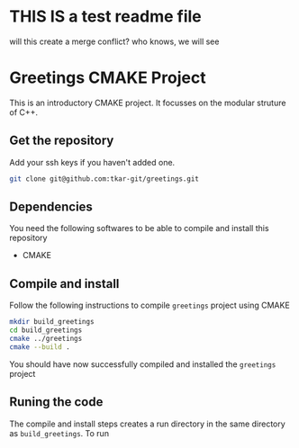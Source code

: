 
# THIS IS a test readme file
will this create a merge conflict? who knows, we will see

# Greetings CMAKE Project

This is an introductory CMAKE project. 
It focusses on the modular struture of C++.

## Get the repository
Add your ssh keys if you haven't added one.
```bash
git clone git@github.com:tkar-git/greetings.git
```

## Dependencies
You need the following softwares to be able to compile and install this repository
- CMAKE

## Compile and install
Follow the following instructions to compile `greetings` project using CMAKE
```bash
mkdir build_greetings
cd build_greetings
cmake ../greetings
cmake --build .
```

You should have now successfully compiled and installed the `greetings` project

## Runing the code
The compile and install steps creates a run directory in the same directory as `build_greetings`. To run 

